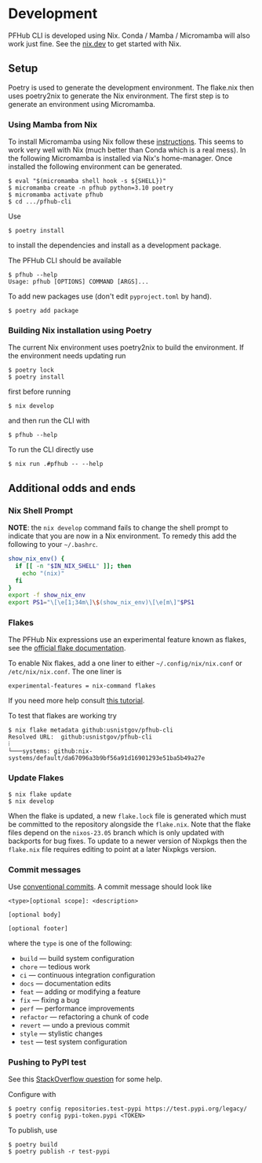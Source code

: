 # Development

PFHub CLI is developed using Nix. Conda / Mamba / Micromamba will also
work just fine. See the [nix.dev] to get started with Nix.

## Setup

Poetry is used to generate the development environment. The flake.nix
then uses poetry2nix to generate the Nix environment. The first step
is to generate an environment using Micromamba.

### Using Mamba from Nix

To install Micromamba using Nix follow these
[instructions][micromamba-nix]. This seems to work very well with Nix
(much better than Conda which is a real mess). In the following
Micromamba is installed via Nix's home-manager. Once installed the
following environment can be generated.

    $ eval "$(micromamba shell hook -s ${SHELL})"
    $ micromamba create -n pfhub python=3.10 poetry
    $ micromamba activate pfhub
    $ cd .../pfhub-cli

Use

    $ poetry install
    
to install the dependencies and install as a development package.

The PFHub CLI should be available

    $ pfhub --help
    Usage: pfhub [OPTIONS] COMMAND [ARGS]...

To add new packages use (don't edit `pyproject.toml` by hand).

    $ poetry add package
    
### Building Nix installation using Poetry

The current Nix environment uses poetry2nix to build the
environment. If the environment needs updating run

    $ poetry lock
    $ poetry install
    
first before running

    $ nix develop

and then run the CLI with

    $ pfhub --help
    
To run the CLI directly use

    $ nix run .#pfhub -- --help

## Additional odds and ends

### Nix Shell Prompt

**NOTE**: the `nix develop` command fails to change the shell prompt
to indicate that you are now in a Nix environment. To remedy this add
the following to your `~/.bashrc`.

``` bash
show_nix_env() {
  if [[ -n "$IN_NIX_SHELL" ]]; then
    echo "(nix)"
  fi
}
export -f show_nix_env
export PS1="\[\e[1;34m\]\$(show_nix_env)\[\e[m\]"$PS1
```

### Flakes

The PFHub Nix expressions use an experimental feature known as flakes,
see the [official flake documentation][flakes].

To enable Nix flakes, add a one liner to either
`~/.config/nix/nix.conf` or `/etc/nix/nix.conf`. The one liner is

``` text
experimental-features = nix-command flakes
```

If you need more help consult [this
tutorial](https://www.tweag.io/blog/2020-05-25-flakes/).

To test that flakes are working try

    $ nix flake metadata github:usnistgov/pfhub-cli
    Resolved URL:  github:usnistgov/pfhub-cli
    ⁞
    └───systems: github:nix-systems/default/da67096a3b9bf56a91d16901293e51ba5b49a27e

### Update Flakes

    $ nix flake update
    $ nix develop

When the flake is updated, a new `flake.lock` file is generated which
must be committed to the repository alongside the `flake.nix`. Note
that the flake files depend on the `nixos-23.05` branch which is only
updated with backports for bug fixes. To update to a newer version of
Nixpkgs then the `flake.nix` file requires editing to point at a later
Nixpkgs version.

### Commit messages

Use [conventional commits][conventional]. A commit message should look
like

    <type>[optional scope]: <description>

    [optional body]

    [optional footer]

where the `type` is one of the following:

- `build` — build system configuration
- `chore` — tedious work
- `ci` — continuous integration configuration
- `docs` — documentation edits
- `feat` — adding or modifying a feature
- `fix` — fixing a bug
- `perf` — performance improvements
- `refactor` — refactoring a chunk of code
- `revert` — undo a previous commit
- `style` — stylistic changes
- `test` — test system configuration

### Pushing to PyPI test

See this [StackOverflow question][pypi-test] for some help.

Configure with

    $ poetry config repositories.test-pypi https://test.pypi.org/legacy/
    $ poetry config pypi-token.pypi <TOKEN>
   
To publish, use

    $ poetry build
    $ poetry publish -r test-pypi
   
[nix.dev]: https://nix.dev
[micromamba-nix]: https://nixos.wiki/wiki/Python#micromamba
[flakes]: https://nixos.wiki/wiki/Flakes
[conventional]: https://www.conventionalcommits.org
[pypi-test]: https://stackoverflow.com/questions/68882603/using-python-poetry-to-publish-to-test-pypi-org
